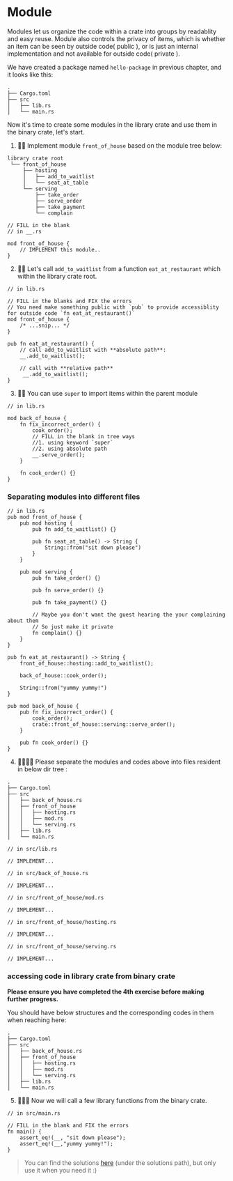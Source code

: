 # Module
Modules let us organize the code within a crate into groups by readablity and easy reuse. Module also controls the privacy of items, which is whether an item can be seen by outside code( public ), or is just an internal implementation and not available for outside code( private ).


We have created a package named `hello-package` in previous chapter, and it looks like this:
```shell
.
├── Cargo.toml
├── src
│   ├── lib.rs
│   └── main.rs
```

Now it's time to create some modules in the library crate and use them in the binary crate, let's start.

1. 🌟🌟 Implement module `front_of_house` based on the module tree below:
```shell
library crate root
 └── front_of_house
     ├── hosting
     │   ├── add_to_waitlist
     │   └── seat_at_table
     └── serving
         ├── take_order
         ├── serve_order
         ├── take_payment
         └── complain
```

```rust,editable
// FILL in the blank
// in __.rs

mod front_of_house {
    // IMPLEMENT this module..
}
```


2. 🌟🌟 Let's call `add_to_waitlist` from a function `eat_at_restaurant` which within the library crate root.

```rust,editable
// in lib.rs

// FILL in the blanks and FIX the errors
// You need make something public with `pub` to provide accessiblity for outside code `fn eat_at_restaurant()`
mod front_of_house {
    /* ...snip... */
}

pub fn eat_at_restaurant() {
    // call add_to_waitlist with **absolute path**:
    __.add_to_waitlist();

    // call with **relative path** 
     __.add_to_waitlist();
}
```

3. 🌟🌟 You can use `super` to import items within the parent module
```rust,editable
// in lib.rs

mod back_of_house {
    fn fix_incorrect_order() {
        cook_order();
        // FILL in the blank in tree ways
        //1. using keyword `super`
        //2. using absolute path
        __.serve_order();
    }

    fn cook_order() {}
}
```


### Separating modules into different files
```rust,editable
// in lib.rs
pub mod front_of_house {
    pub mod hosting {
        pub fn add_to_waitlist() {}

        pub fn seat_at_table() -> String {
            String::from("sit down please")
        }
    }

    pub mod serving {
        pub fn take_order() {}

        pub fn serve_order() {}

        pub fn take_payment() {}

        // Maybe you don't want the guest hearing the your complaining about them
        // So just make it private
        fn complain() {} 
    }
}

pub fn eat_at_restaurant() -> String {
    front_of_house::hosting::add_to_waitlist();
    
    back_of_house::cook_order();

    String::from("yummy yummy!")
}

pub mod back_of_house {
    pub fn fix_incorrect_order() {
        cook_order();
        crate::front_of_house::serving::serve_order();
    }

    pub fn cook_order() {}
}
```

4. 🌟🌟🌟🌟 Please separate the modules and codes above into files resident in below dir tree :
```shell
.
├── Cargo.toml
├── src
│   ├── back_of_house.rs
│   ├── front_of_house
│   │   ├── hosting.rs
│   │   ├── mod.rs
│   │   └── serving.rs
│   ├── lib.rs
│   └── main.rs
```

```rust,editable
// in src/lib.rs

// IMPLEMENT...
```

```rust,editable
// in src/back_of_house.rs

// IMPLEMENT...
```


```rust,editable
// in src/front_of_house/mod.rs

// IMPLEMENT...
```

```rust,editable
// in src/front_of_house/hosting.rs

// IMPLEMENT...
```

```rust,editable
// in src/front_of_house/serving.rs

// IMPLEMENT...
```

### accessing code in library crate from binary crate
**Please ensure you have completed the 4th exercise before making further progress.**

You should have below structures and the corresponding codes in them when reaching here: 
```shell
.
├── Cargo.toml
├── src
│   ├── back_of_house.rs
│   ├── front_of_house
│   │   ├── hosting.rs
│   │   ├── mod.rs
│   │   └── serving.rs
│   ├── lib.rs
│   └── main.rs
```

5. 🌟🌟🌟 Now we will call a few library functions from the binary crate.

```rust,editable
// in src/main.rs

// FILL in the blank and FIX the errors
fn main() {
    assert_eq!(__, "sit down please");
    assert_eq!(__,"yummy yummy!");
}
```

> You can find the solutions [here](https://github.com/sunface/rust-by-practice) (under the solutions path), but only use it when you need it :)
